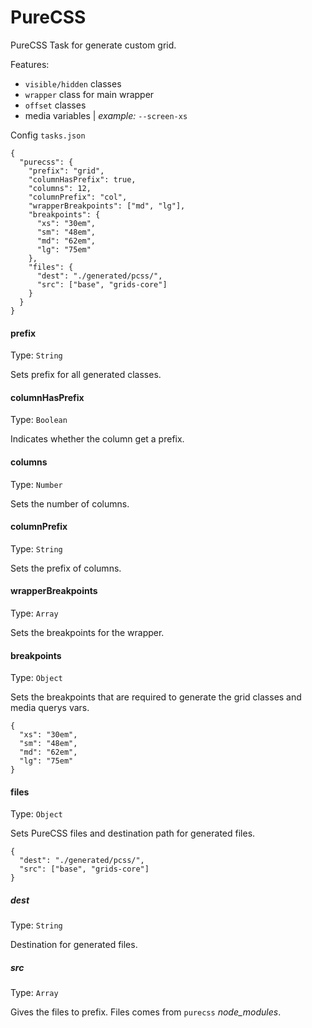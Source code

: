 # PureCSS

PureCSS Task for generate custom grid.

Features:
- ```visible/hidden``` classes
- ```wrapper``` class for main wrapper
- ```offset``` classes
- media variables | *example:* ```--screen-xs```


Config ```tasks.json```

    {
      "purecss": {
        "prefix": "grid",
        "columnHasPrefix": true,
        "columns": 12,
        "columnPrefix": "col",
        "wrapperBreakpoints": ["md", "lg"],
        "breakpoints": {
          "xs": "30em",
          "sm": "48em",
          "md": "62em",
          "lg": "75em"
        },
        "files": {
          "dest": "./generated/pcss/",
          "src": ["base", "grids-core"]
        }
      }
    }

#### prefix

Type: ```String```

Sets prefix for all generated classes.

#### columnHasPrefix

Type: ```Boolean```

Indicates whether the column get a prefix.

#### columns

Type: ```Number```

Sets the number of columns.

#### columnPrefix

Type: ```String```

Sets the prefix of columns.

#### wrapperBreakpoints

Type: ```Array```

Sets the breakpoints for the wrapper.

#### breakpoints

Type: ```Object```

Sets the breakpoints that are required to generate the grid classes and media querys vars.

    {
      "xs": "30em",
      "sm": "48em",
      "md": "62em",
      "lg": "75em"
    }

#### files

Type: ```Object```

Sets PureCSS files and destination path for generated files.

    {
      "dest": "./generated/pcss/",
      "src": ["base", "grids-core"]
    }


##### dest

Type: ```String```

Destination for generated files.

##### src

Type: ```Array```


Gives the files to prefix.
Files comes from ```purecss``` *node_modules*.
